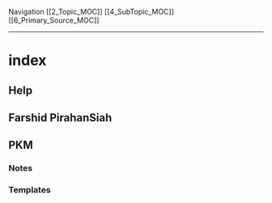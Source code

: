 Navigation 
[[2_Topic_MOC]]
[[4_SubTopic_MOC]]
[[6_Primary_Source_MOC]]

---
# index

## Help

## Farshid PirahanSiah

## PKM
### Notes
### Templates   
